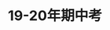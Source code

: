 ---
template: 19-20-middle.html 
title: 19-20年期中考
social:
  cards_layout_options:
    title: Documentation that simply works
---